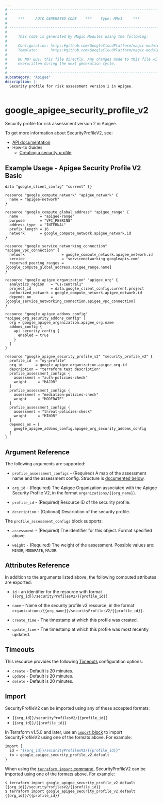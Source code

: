 ```yaml
---
# ----------------------------------------------------------------------------
#
#     ***     AUTO GENERATED CODE    ***    Type: MMv1     ***
#
# ----------------------------------------------------------------------------
#
#     This code is generated by Magic Modules using the following:
#
#     Configuration: https:#github.com/GoogleCloudPlatform/magic-modules/tree/main/mmv1/products/apigee/SecurityProfileV2.yaml
#     Template:      https:#github.com/GoogleCloudPlatform/magic-modules/tree/main/mmv1/templates/terraform/resource.html.markdown.tmpl
#
#     DO NOT EDIT this file directly. Any changes made to this file will be
#     overwritten during the next generation cycle.
#
# ----------------------------------------------------------------------------
subcategory: "Apigee"
description: |-
  Security profile for risk assessment version 2 in Apigee.
---
```


# google_apigee_security_profile_v2

Security profile for risk assessment version 2 in Apigee.


To get more information about SecurityProfileV2, see:

* [API documentation](https://cloud.google.com/apigee/docs/reference/apis/apigee/rest/v1/organizations.securityProfilesV2/create)
* How-to Guides
    * [Creating a security profile](https://cloud.google.com/apigee/docs/api-security/security-scores#security-profiles-v2)

## Example Usage - Apigee Security Profile V2 Basic


```hcl
data "google_client_config" "current" {}

resource "google_compute_network" "apigee_network" {
  name = "apigee-network"
}

resource "google_compute_global_address" "apigee_range" {
  name          = "apigee-range"
  purpose       = "VPC_PEERING"
  address_type  = "INTERNAL"
  prefix_length = 16
  network       = google_compute_network.apigee_network.id
}

resource "google_service_networking_connection" "apigee_vpc_connection" {
  network                 = google_compute_network.apigee_network.id
  service                 = "servicenetworking.googleapis.com"
  reserved_peering_ranges = [google_compute_global_address.apigee_range.name]
}

resource "google_apigee_organization" "apigee_org" {
  analytics_region   = "us-central1"
  project_id         = data.google_client_config.current.project
  authorized_network = google_compute_network.apigee_network.id
  depends_on         = [google_service_networking_connection.apigee_vpc_connection]
}

resource "google_apigee_addons_config" "apigee_org_security_addons_config" {
  org = google_apigee_organization.apigee_org.name
  addons_config {
    api_security_config {
      enabled = true
    }
  }
}

resource "google_apigee_security_profile_v2" "security_profile_v2" {
  profile_id  = "my-profile"
  org_id      = google_apigee_organization.apigee_org.id
  description = "terraform test description"
  profile_assessment_configs {
    assessment = "auth-policies-check"
    weight     = "MAJOR"
  }
  profile_assessment_configs {
    assessment = "mediation-policies-check"
    weight     = "MODERATE"
  }
  profile_assessment_configs {
    assessment = "threat-policies-check"
    weight     = "MINOR"
  }
  depends_on = [
    google_apigee_addons_config.apigee_org_security_addons_config
  ]
}
```

## Argument Reference

The following arguments are supported:


* `profile_assessment_configs` -
  (Required)
  A map of the assessment name and the assessment config.
  Structure is [documented below](#nested_profile_assessment_configs).

* `org_id` -
  (Required)
  The Apigee Organization associated with the Apigee Security Profile V2,
  in the format `organizations/{{org_name}}`.

* `profile_id` -
  (Required)
  Resource ID of the security profile.


* `description` -
  (Optional)
  Description of the security profile.



<a name="nested_profile_assessment_configs"></a>The `profile_assessment_configs` block supports:

* `assessment` - (Required) The identifier for this object. Format specified above.

* `weight` -
  (Required)
  The weight of the assessment.
  Possible values are: `MINOR`, `MODERATE`, `MAJOR`.

## Attributes Reference

In addition to the arguments listed above, the following computed attributes are exported:

* `id` - an identifier for the resource with format `{{org_id}}/securityProfilesV2/{{profile_id}}`

* `name` -
  Name of the security profile v2 resource,
  in the format `organizations/{{org_name}}/securityProfilesV2/{{profile_id}}`.

* `create_time` -
  The timestamp at which this profile was created.

* `update_time` -
  The timestamp at which this profile was most recently updated.


## Timeouts

This resource provides the following
[Timeouts](https://developer.hashicorp.com/terraform/plugin/sdkv2/resources/retries-and-customizable-timeouts) configuration options:

- `create` - Default is 20 minutes.
- `update` - Default is 20 minutes.
- `delete` - Default is 20 minutes.

## Import


SecurityProfileV2 can be imported using any of these accepted formats:

* `{{org_id}}/securityProfilesV2/{{profile_id}}`
* `{{org_id}}/{{profile_id}}`


In Terraform v1.5.0 and later, use an [`import` block](https://developer.hashicorp.com/terraform/language/import) to import SecurityProfileV2 using one of the formats above. For example:

```tf
import {
  id = "{{org_id}}/securityProfilesV2/{{profile_id}}"
  to = google_apigee_security_profile_v2.default
}
```

When using the [`terraform import` command](https://developer.hashicorp.com/terraform/cli/commands/import), SecurityProfileV2 can be imported using one of the formats above. For example:

```
$ terraform import google_apigee_security_profile_v2.default {{org_id}}/securityProfilesV2/{{profile_id}}
$ terraform import google_apigee_security_profile_v2.default {{org_id}}/{{profile_id}}
```
